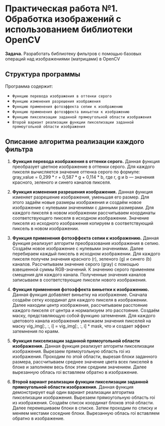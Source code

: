 # Практическая работа №1. Обработка изображений с использованием библиотеки OpenCV

**Задача.** Разработать библиотеку фильтров с помощью базовых операций
над изображениями (матрицами) в OpenCV

## Структура программы

Программа содержит:
- `Функцию перевода изображения в оттенки серого`
- `Функцию изменения разрешения изображения`
- `Функцию применения фотоэффекта сепии к изображению`
- `Функцию применения фотоэффекта виньетки к изображению`
- `Функцию пикселизации заданной прямоугольной области изображения`
- `Второй вариант реализации функции пикселизации заданной прямоугольной области изображения`

## Описание алгоритма реализации каждого фильтра

1. **Функция перевода изображения в оттенки серого.** 
 Данная функция преобразует цветное изображение в оттенки серого.
 Для каждого пикселя вычисляется значение оттенка серого по формуле:
 gray_value = 0,299 * r + 0,587 * g + 0,114 * b, где r, g и b — значения красного,
 зеленого и синего каналов пикселя.

2. **Функция изменения разрешения изображения.**
 Данная функция изменяет разрешение изображения, уменьшая его размер. Для этого задаём
 новые размеры изображения и создаём новое изображение с нулевыми значениями с данными размерами.
 Для каждого пикселя в новом изображении рассчитываем координаты соответствующего
 пикселя в исходном изображении. Значение пикселя из исходного изображения
 копируем в соответствующий пиксель в новом изображении.

3. **Функция применения фотоэффекта сепии к изображению.**
 Данная функция реализует алгоритм преобразования изображения в сепию. Создаём новое
 изображение с нулевыми значениями. Далее перебираем каждый пиксель в исходном изображении.
 Для каждого пикселя получем значения красного (r), зеленого (g) и синего (b) каналов. 
 Рассчитываем значение серого (gray)  с помощью взвешенной суммы RGB-значений. 
 К значению серого применяем смещения для каждого канала. Полученные значения
 каналов записываем в соответствующие пиксели нового изображения.

4. **Функция применения фотоэффекта виньетки к изображению.**
 Данная функция добавляет виньетку на изображение. Сначала создаём сетку
 координат для каждого пикселя в изображении. Далее находим центр изображения, рассчитываем
 расстояние каждого пикселя от центра и нормализуем это расстояние.
 Создаём маску, представляющую собой функцию затемнения. Для каждого цветового канала
 изображения умножаем значения пикселей на маску vig_img[:, :, i] = vig_img[:, :, i] * mask,
 что и создает эффект затемнения по краям.

5. **Функция пикселизации заданной прямоугольной области изображения.**
 Данная функция реализует алгоритм пикселизации изображения. Вырезаем прямоугольную область roi
 из изображения. Проходим по этой области, вырезая блоки заданного размера, рассчитываем
 среднее значение цвета всех пикселей в блоке и заполняем весь блок этим средним значением.
 Далее вырезанную облась roi вставляем обратно в изображение.

6. **Второй вариант реализации функции пикселизации заданной прямоугольной области изображения.**
 Данная функция демонстрирует ещё один вариант реализации алгоритма пикселизации изображения.
 Вырезаем прямоугольную область roi из изображения. Создаём список координат блоков этой
 области. Далее перемешиваем блоки в списке. Затем проходим по списку и меняем местами соседние
 блоки. Вырезанную облась roi вставляем обратно в изображение.